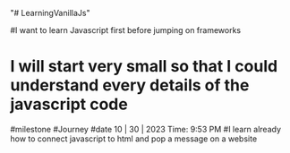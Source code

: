 "# LearningVanillaJs" 


#I want to learn Javascript first before jumping on frameworks
# I will start very small so that I could understand every details of the javascript code

#milestone
#Journey
#date 10 | 30 | 2023 Time: 9:53 PM
#I learn already how to connect javascript to html and pop a message on a website
